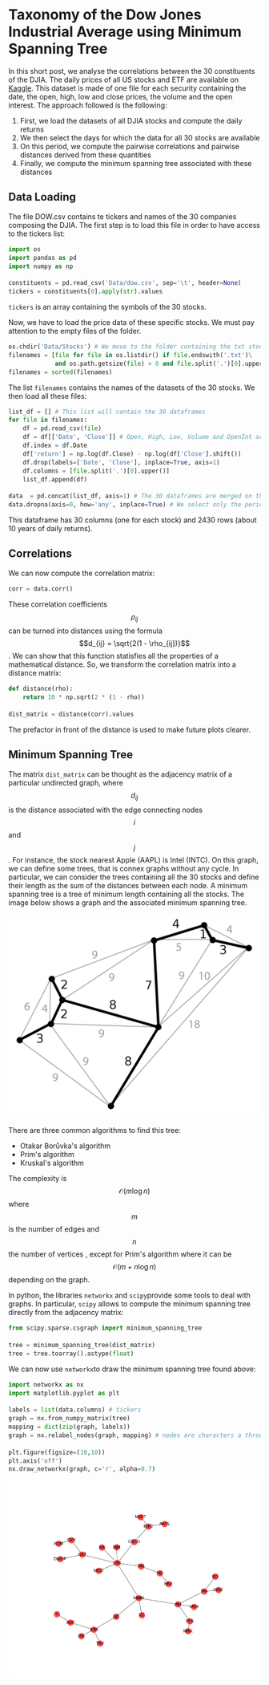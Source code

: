 <script src="https://cdn.mathjax.org/mathjax/latest/MathJax.js?config=TeX-AMS-MML_HTMLorMML" type="text/javascript"></script> 

# Taxonomy of the Dow Jones Industrial Average using Minimum Spanning Tree

In this short post, we analyse the correlations between the 30 constituents of the DJIA. The daily prices of all US stocks and ETF are available
on [Kaggle](https://www.kaggle.com/borismarjanovic/price-volume-data-for-all-us-stocks-etfs). This dataset is made of one file for each security containing the date, the open, high, low and close prices, the volume and the open interest. The approach followed is the following:
1. First, we load the datasets of all DJIA stocks and compute the daily returns
2. We then select the days for which the data for all 30 stocks are available
3. On this period, we compute the pairwise correlations and pairwise distances derived from these quantities
4. Finally, we compute the minimum spanning tree associated with these distances

## Data Loading

The file DOW.csv contains te tickers and names of the 30 companies composing the DJIA. The first step is to load this file in order to have access to the tickers list:
```python
import os
import pandas as pd
import numpy as np

constituents = pd.read_csv('Data/dow.csv', sep='\t', header=None)
tickers = constituents[0].apply(str).values
```
```tickers``` is an array containing the symbols of the 30 stocks.

Now, we have to load the price data of these specific stocks. We must pay attention to the empty files of the folder.
```python
os.chdir('Data/Stocks') # We move to the folder containing the txt stock files
filenames = [file for file in os.listdir() if file.endswith('.txt')\
             and os.path.getsize(file) > 0 and file.split('.')[0].upper() in tickers]
filenames = sorted(filenames)
```
The list ```filenames``` contains the names of the datasets of the 30 stocks. We then load all these files: 
```python
list_df = [] # This list will contain the 30 dataframes
for file in filenames:
    df = pd.read_csv(file)
    df = df[['Date', 'Close']] # Open, High, Low, Volume and OpenInt are not relevant in our case
    df.index = df.Date
    df['return'] = np.log(df.Close) - np.log(df['Close'].shift())
    df.drop(labels=['Date', 'Close'], inplace=True, axis=1)
    df.columns = [file.split('.')[0].upper()]
    list_df.append(df)
    
data  = pd.concat(list_df, axis=1) # The 30 dataframes are merged on their index (date)
data.dropna(axis=0, how='any', inplace=True) # We select only the period when all stocks are listed
```
This dataframe has 30 columns (one for each stock) and 2430 rows (about 10 years of daily returns). 

## Correlations

We can now compute the correlation matrix:
```python
corr = data.corr()
```
These correlation coefficients $$\rho_{ij}$$ can be turned into distances using the formula $$d_{ij} = \sqrt{2(1 - \rho_{ij})}$$. We can show that this function statisfies all the properties of a mathematical distance. So, we transform the correlation matrix into a distance matrix:
```python
def distance(rho):
    return 10 * np.sqrt(2 * (1 - rho))

dist_matrix = distance(corr).values
```
The prefactor in front of the distance is used to make future plots clearer.

## Minimum Spanning Tree

The matrix ```dist_matrix``` can be thought as the adjacency matrix of a particular undirected graph, where $$d_{ij}$$ is the distance associated with the edge connecting nodes $$i$$ and $$j$$. For instance, the stock nearest Apple (AAPL) is Intel (INTC). On this graph, we can define some trees, that is connex graphs without any cycle. In particular, we can consider the trees containing all the 30 stocks and define their length as the sum of the distances between each node. A minimum spanning tree is a tree of minimum length containing all the stocks. The image below shows a graph and the associated minimum spanning tree.

![Example of a minimum spanning tree](min_tree.png "Example of a minimum spanning tree")

There are three common algorithms to find this tree:
* Otakar Borůvka's algorithm
* Prim's algorithm
* Kruskal's algorithm

The complexity is $$\mathcal{O}(m\log{}n)$$ where $$m$$ is the number of edges and $$n$$ the number of vertices , except for Prim's algorithm where it can be $$\mathcal{O}(m + n\log{}n)$$ depending on the graph.

In python, the libraries ```networkx``` and ```scipy```provide some tools to deal with graphs. In particular, ```scipy``` allows to compute the minimum spanning tree directly from the adjacency matrix: 
```python
from scipy.sparse.csgraph import minimum_spanning_tree

tree = minimum_spanning_tree(dist_matrix)
tree = tree.toarray().astype(float)
```
We can now use ```networkx```to draw the minimum spanning tree found above:
```python
import networkx as nx
import matplotlib.pyplot as plt

labels = list(data.columns) # tickers
graph = nx.from_numpy_matrix(tree)
mapping = dict(zip(graph, labels))
graph = nx.relabel_nodes(graph, mapping) # nodes are characters a through z

plt.figure(figsize=(10,10))
plt.axis('off')
nx.draw_networkx(graph, c='r', alpha=0.7)
```

![DJIA minimum spanning tree](tree.png "DJIA minimum spanning tree")
